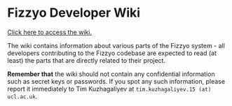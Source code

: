 # Fizzyo Developer Wiki

[Click here to access the wiki.](https://github.com/Fizzyo/fizzyo-wiki/wiki)

The wiki contains information about various parts of the Fizzyo system - all developers contributing to the Fizzyo codebase are expected to read (at least) the parts that are directly related to their project.

**Remember that** the wiki should not contain any confidential information such as secret keys or passwords. If you spot any such information, please report it immediately to Tim Kuzhagaliyev at `tim.kuzhagaliyev.15 (at) ucl.ac.uk`.
